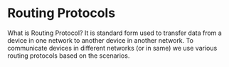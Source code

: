 # Routing Protocols

What is Routing Protocol? 
It is standard form used to transfer data from a device in one network to another device in another network. To communicate devices in different networks (or in same) we use various routing protocols based on the scenarios. 
